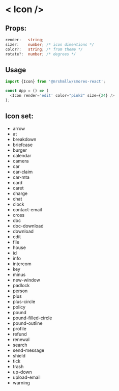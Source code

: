 # < Icon />

## Props:

```ts
render:   string; 
size?:    number; /* icon dimentions */
color?:   string; /* from theme */
rotate?:  number; /* degrees */
```

## Usage

```js
import {Icon} from '@mrshmllw/smores-react';

const App = () => (
  <Icon render='edit' color="pink2" size={24} />
);
```

## Icon set:

* arrow
* at
* breakdown
* briefcase
* burger
* calendar
* camera
* car
* car-claim
* car-mta
* card
* caret
* charge
* chat
* clock
* contact-email
* cross
* doc
* doc-download
* download
* edit
* file
* house
* id
* info
* intercom
* key
* minus
* new-window
* padlock
* person
* plus
* plus-circle
* policy
* pound
* pound-filled-circle
* pound-outline
* profile
* refund
* renewal
* search
* send-message
* shield
* tick
* trash
* up-down
* upload-email
* warning
